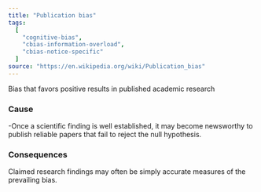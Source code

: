 ```yaml
---
title: "Publication bias"
tags:
  [
    "cognitive-bias",
    "cbias-information-overload",
    "cbias-notice-specific"
  ]
source: "https://en.wikipedia.org/wiki/Publication_bias"
---
```


Bias that favors positive results in published academic research

### Cause

-Once a scientific finding is well established, it may become newsworthy to publish reliable papers that fail to reject the null hypothesis.


### Consequences

Claimed research findings may often be simply accurate measures of the prevailing bias.


